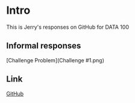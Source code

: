 


# Intro
This is Jerry's responses on GitHub for DATA 100


## Informal responses

[Challenge Problem](Challenge #1.png)



## Link

[GitHub](http://github.com)
